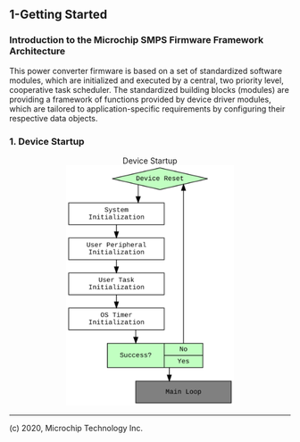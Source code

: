 
## 1-Getting Started
### Introduction to the Microchip SMPS Firmware Framework Architecture

This power converter firmware is based on a set of standardized software modules, which are initialized and executed by a central, two priority level, cooperative task scheduler. The standardized building blocks (modules) are providing a framework of functions provided by device driver modules, which are tailored to application-specific requirements by configuring their respective data objects.



### 1. Device Startup

<p>
  <center>
    Device Startup <br>
    <img src="dot_dev-startup.svg" alt="Device Startup" width="300">
  </center>
</p>

_________________________________________________
(c) 2020, Microchip Technology Inc.

